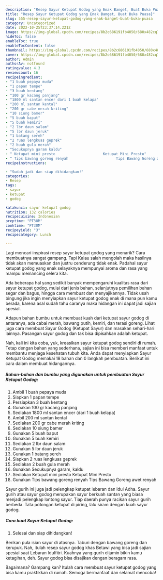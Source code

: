 ```yaml
---
description: "Resep Sayur Ketupat Godog yang Enak Banget, Buat Buka Puasa}"
title: "Resep Sayur Ketupat Godog yang Enak Banget, Buat Buka Puasa}"
slug: 555-resep-sayur-ketupat-godog-yang-enak-banget-buat-buka-puasa
category: Uncategorized
date: 2022-10-25T23:37:14.221Z
image: https://img-global.cpcdn.com/recipes/8b2c686191fb4050/680x482cq70/sayur-ketupat-godog-foto-resep-utama.jpg
hideToc: false
enableToc: true
enableTocContent: false
thumbnail: https://img-global.cpcdn.com/recipes/8b2c686191fb4050/680x482cq70/sayur-ketupat-godog-foto-resep-utama.jpg
cover: https://img-global.cpcdn.com/recipes/8b2c686191fb4050/680x482cq70/sayur-ketupat-godog-foto-resep-utama.jpg
author: Admin
authorAv: notfound
ratingvalue: 4.3
reviewcount: 16
recipeingredient:
- "1 buah pepaya muda"
- "1 papan tempe"
- "3 buah kentang"
- "100 gr kacang panjang"
- "1800 ml santan encer dari 1 buah kelapa"
- "200 ml santan kental"
- "200 gr cabe merah kriting"
- "10 siung bamer"
- "5 buah baput"
- "5 buah kemiri"
- "2 lbr daun salam"
- "5 lbr daun jeruk"
- "1 batang sereh"
- "2 ruas lengkuas geprek"
- "2 buah gula merah"
- "Secukupnya garam kaldu"
- " Ketupat mini presto                      Ketupat Mini Presto"
- " Tips bawang goreng renyah                      Tips Bawang Goreng awet renyah"
recipeinstructions:

- "Sudah jadi dan siap dihidangkan!"
categories:
- Resep
tags:
- sayur
- ketupat
- godog

katakunci: sayur ketupat godog 
nutrition: 132 calories
recipecuisine: Indonesian
preptime: "PT38M"
cooktime: "PT30M"
recipeyield: "3"
recipecategory: Lunch

---
```



Lagi mencari inspirasi resep sayur ketupat godog yang menarik? Cara membuatnya sangat gampang. Tapi Kalau salah mengolah maka hasilnya tidak akan memuaskan dan justru cenderung tidak enak. Padahal sayur ketupat godog yang enak selayaknya mempunyai aroma dan rasa yang mampu memancing selera kita.


Ada beberapa hal yang sedikit banyak mempengaruhi kualitas rasa dari sayur ketupat godog, mulai dari jenis bahan, selanjutnya pemilihan bahan segar dan bagus, hingga cara membuat dan menyajikannya. Tidak usah bingung jika ingin menyiapkan sayur ketupat godog enak di mana pun kamu berada, karena asal sudah tahu caranya maka hidangan ini dapat jadi sajian spesial.

Adapun bahan bumbu untuk membuat kuah dari ketupat sayur godog di antaranya, ada cabai merah, bawang putih, kemiri, dan terasi goreng. Lihat juga cara membuat Sayur Godog (Ketupat Sayur) dan masakan sehari-hari lainnya. Pasangan sayur godog dan tak bisa dipisahkan adalah ketupat.


Nah, kali ini kita coba, yuk, kreasikan sayur ketupat godog sendiri di rumah. Tetap dengan bahan yang sederhana, sajian ini bisa memberi manfaat untuk membantu menjaga kesehatan tubuh kita. Anda dapat menyiapkan Sayur Ketupat Godog memakai 18 bahan dan 0 langkah pembuatan. Berikut ini cara dalam membuat hidangannya.

<!--inarticleads1-->

##### Bahan-bahan dan bumbu yang digunakan untuk pembuatan Sayur Ketupat Godog:

1. Ambil 1 buah pepaya muda
1. Siapkan 1 papan tempe
1. Persiapkan 3 buah kentang
1. Gunakan 100 gr kacang panjang
1. Sediakan 1800 ml santan encer (dari 1 buah kelapa)
1. Ambil 200 ml santan kental
1. Sediakan 200 gr cabe merah kriting
1. Sediakan 10 siung bamer
1. Gunakan 5 buah baput
1. Gunakan 5 buah kemiri
1. Sediakan 2 lbr daun salam
1. Gunakan 5 lbr daun jeruk
1. Gunakan 1 batang sereh
1. Siapkan 2 ruas lengkuas geprek
1. Sediakan 2 buah gula merah
1. Gunakan Secukupnya garam, kaldu
1. Sediakan  Ketupat mini presto                      Ketupat Mini Presto
1. Gunakan  Tips bawang goreng renyah                      Tips Bawang Goreng awet renyah


Sayur gurih ini juga jadi pelengkap ketupat lebaran dan Idul Adha. Sayur gurih atau sayur godog merupakan sayur berkuah santan yang biasa menjadi pelengkap lontong sayur. Tiap daerah punya racikan sayur gurih berbeda. Tata potongan ketupat di piring, lalu siram dengan kuah sayur godog. 

<!--inarticleads2-->

##### Cara buat Sayur Ketupat Godog:


1. Selesai dan siap dihidangkan!

Berikan pula isian sayur di atasnya. Taburi dengan bawang goreng dan kerupuk. Nah, itulah resep sayur godog khas Betawi yang bisa jadi sajian spesial saat Lebaran Idulfitri. Kuahnya yang gurih dijamin bikin kamu ketagihan, deh. Sayur godog bisa disajikan dengan beragam rasa. 

Bagaimana? Gampang kan? Itulah cara membuat sayur ketupat godog yang bisa kamu praktikkan di rumah. Semoga bermanfaat dan selamat mencoba!
